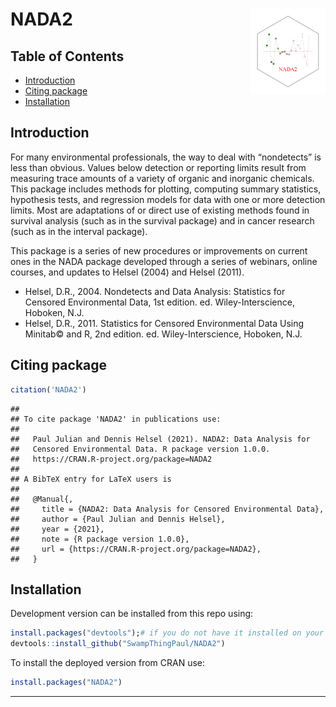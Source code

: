 
# NADA2 <img src="man/figures/logo.png" align="right" alt="" width="120" />

## Table of Contents

-   [Introduction](#intro)
-   [Citing package](#cite)
-   [Installation](#install)

## Introduction

For many environmental professionals, the way to deal with “nondetects”
is less than obvious. Values below detection or reporting limits result
from measuring trace amounts of a variety of organic and inorganic
chemicals. This package includes methods for plotting, computing summary
statistics, hypothesis tests, and regression models for data with one or
more detection limits. Most are adaptations of or direct use of existing
methods found in survival analysis (such as in the survival package) and
in cancer research (such as in the interval package).

This package is a series of new procedures or improvements on current
ones in the NADA package developed through a series of webinars, online
courses, and updates to Helsel (2004) and Helsel (2011).

-   Helsel, D.R., 2004. Nondetects and Data Analysis: Statistics for
    Censored Environmental Data, 1st edition. ed. Wiley-Interscience,
    Hoboken, N.J.
-   Helsel, D.R., 2011. Statistics for Censored Environmental Data Using
    Minitab© and R, 2nd edition. ed. Wiley-Interscience, Hoboken, N.J.

## Citing package

``` r
citation('NADA2')
```

    ## 
    ## To cite package 'NADA2' in publications use:
    ## 
    ##   Paul Julian and Dennis Helsel (2021). NADA2: Data Analysis for
    ##   Censored Environmental Data. R package version 1.0.0.
    ##   https://CRAN.R-project.org/package=NADA2
    ## 
    ## A BibTeX entry for LaTeX users is
    ## 
    ##   @Manual{,
    ##     title = {NADA2: Data Analysis for Censored Environmental Data},
    ##     author = {Paul Julian and Dennis Helsel},
    ##     year = {2021},
    ##     note = {R package version 1.0.0},
    ##     url = {https://CRAN.R-project.org/package=NADA2},
    ##   }

## Installation <a name="install"></a>

Development version can be installed from this repo using:

``` r
install.packages("devtools");# if you do not have it installed on your PC
devtools::install_github("SwampThingPaul/NADA2")
```

To install the deployed version from CRAN use:

``` r
install.packages("NADA2")
```

------------------------------------------------------------------------
